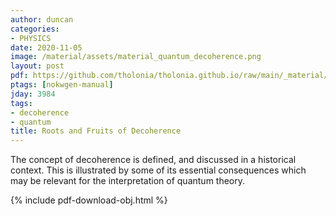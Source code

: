 ```yaml
---
author: duncan
categories:
- PHYSICS
date: 2020-11-05
image: /material/assets/material_quantum_decoherence.png
layout: post
pdf: https://github.com/tholonia/tholonia.github.io/raw/main/_material/assets/material_quantum_decoherence.pdf
ptags: [nokwgen-manual]
jday: 3984
tags:
- decoherence
- quantum
title: Roots and Fruits of Decoherence
---
```


The concept of decoherence is defined, and discussed in a historical context. This is illustrated by some of its essential consequences which may be relevant for the interpretation of quantum theory.

<!--more-->

{% include pdf-download-obj.html %}
